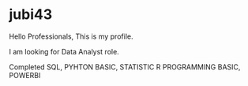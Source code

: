 # jubi43
Hello Professionals, This is my profile.

I am looking for Data Analyst role.

Completed SQL, PYHTON BASIC, STATISTIC R PROGRAMMING BASIC, POWERBI

